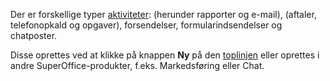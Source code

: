 <!-- markdownlint-disable-file MD041 -->
Der er forskellige typer [aktiviteter][2]: (herunder rapporter og e-mail), (aftaler, telefonopkald og opgaver), forsendelser, formularindsendelser og chatposter.

Disse oprettes ved at klikke på knappen **Ny** på den [toplinjen][1] eller oprettes i andre SuperOffice-produkter, f.eks. Markedsføring eller Chat.

<!-- Referenced links -->
[1]: ../getting-started/main-screen/buttons-in-menu-bar.md
[2]: ../basics/activity.md
